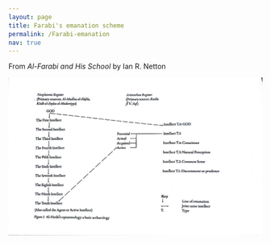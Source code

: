 ```yaml
---
layout: page
title: Farabi's emanation scheme
permalink: /Farabi-emanation
nav: true
---
```


From _Al-Farabi and His School_ by Ian R. Netton

![image](/assets/Farabi-emanation.jpg)
